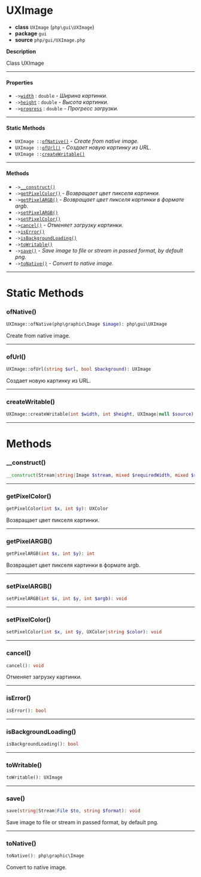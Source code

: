 # UXImage

- **class** `UXImage` (`php\gui\UXImage`)
- **package** `gui`
- **source** `php/gui/UXImage.php`

**Description**

Class UXImage

---

#### Properties

- `->`[`width`](#prop-width) : `double` - _Ширина картинки._
- `->`[`height`](#prop-height) : `double` - _Высота картинки._
- `->`[`progress`](#prop-progress) : `double` - _Прогресс загрузки._

---

#### Static Methods

- `UXImage ::`[`ofNative()`](#method-ofnative) - _Create from native image._
- `UXImage ::`[`ofUrl()`](#method-ofurl) - _Создает новую картинку из URL._
- `UXImage ::`[`createWritable()`](#method-createwritable)

---

#### Methods

- `->`[`__construct()`](#method-__construct)
- `->`[`getPixelColor()`](#method-getpixelcolor) - _Возвращает цвет пикселя картинки._
- `->`[`getPixelARGB()`](#method-getpixelargb) - _Возвращает цвет пикселя картинки в формате argb._
- `->`[`setPixelARGB()`](#method-setpixelargb)
- `->`[`setPixelColor()`](#method-setpixelcolor)
- `->`[`cancel()`](#method-cancel) - _Отменяет загрузку картинки._
- `->`[`isError()`](#method-iserror)
- `->`[`isBackgroundLoading()`](#method-isbackgroundloading)
- `->`[`toWritable()`](#method-towritable)
- `->`[`save()`](#method-save) - _Save image to file or stream in passed format, by default png._
- `->`[`toNative()`](#method-tonative) - _Convert to native image._

---
# Static Methods

<a name="method-ofnative"></a>

### ofNative()
```php
UXImage::ofNative(php\graphic\Image $image): php\gui\UXImage
```
Create from native image.

---

<a name="method-ofurl"></a>

### ofUrl()
```php
UXImage::ofUrl(string $url, bool $background): UXImage
```
Создает новую картинку из URL.

---

<a name="method-createwritable"></a>

### createWritable()
```php
UXImage::createWritable(int $width, int $height, UXImage|null $source): UXImage
```

---
# Methods

<a name="method-__construct"></a>

### __construct()
```php
__construct(Stream|string|Image $stream, mixed $requiredWidth, mixed $requiredHeight, bool $proportional): void
```

---

<a name="method-getpixelcolor"></a>

### getPixelColor()
```php
getPixelColor(int $x, int $y): UXColor
```
Возвращает цвет пикселя картинки.

---

<a name="method-getpixelargb"></a>

### getPixelARGB()
```php
getPixelARGB(int $x, int $y): int
```
Возвращает цвет пикселя картинки в формате argb.

---

<a name="method-setpixelargb"></a>

### setPixelARGB()
```php
setPixelARGB(int $x, int $y, int $argb): void
```

---

<a name="method-setpixelcolor"></a>

### setPixelColor()
```php
setPixelColor(int $x, int $y, UXColor|string $color): void
```

---

<a name="method-cancel"></a>

### cancel()
```php
cancel(): void
```
Отменяет загрузку картинки.

---

<a name="method-iserror"></a>

### isError()
```php
isError(): bool
```

---

<a name="method-isbackgroundloading"></a>

### isBackgroundLoading()
```php
isBackgroundLoading(): bool
```

---

<a name="method-towritable"></a>

### toWritable()
```php
toWritable(): UXImage
```

---

<a name="method-save"></a>

### save()
```php
save(string|Stream|File $to, string $format): void
```
Save image to file or stream in passed format, by default png.

---

<a name="method-tonative"></a>

### toNative()
```php
toNative(): php\graphic\Image
```
Convert to native image.